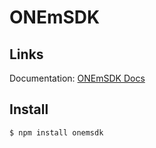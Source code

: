 # ONEmSDK

## Links

Documentation: [ONEmSDK Docs](https://romeo1m.github.io/onemsdk-js)

## Install
```bash
$ npm install onemsdk
```
